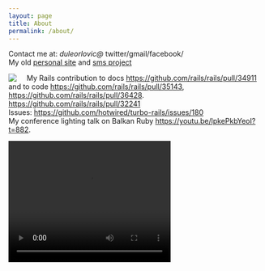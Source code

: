 ```yaml
---
layout: page
title: About
permalink: /about/
---
```


Contact me at: *duleorlovic@* twitter/gmail/facebook/
<br>
My old <a href="https://sites.google.com/site/duleorlovic/">personal
site</a> and <a
href='https://sites.google.com/site/svenasms/email2sms/primeri-upotrebe'>sms
project</a>

<img src="{{ site.baseurl }}/assets/matz_and_dule.jpg" style="float: left; padding-right: 20px;">

My Rails contribution to docs <https://github.com/rails/rails/pull/34911> and to
code
<https://github.com/rails/rails/pull/35143>,
<https://github.com/rails/rails/pull/36428>.
<https://github.com/rails/rails/pull/32241>
<br>
Issues:
<https://github.com/hotwired/turbo-rails/issues/180>
<br>
My conference lighting
talk on Balkan Ruby <https://youtu.be/lpkePkbYeoI?t=882>.

<video  width="320" height="240" controls>
  <source src='https://github.com/duleorlovic/big_files/blob/master/balkan_ruby_duleorlovic_2018.mp4?raw=true' type="video/mp4">
</video>

